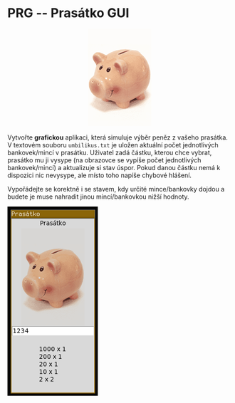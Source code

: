 PRG -- Prasátko GUI
=============================

<p  align="center"><img src="img/prasatko.png" alt=""></p>

Vytvořte **grafickou** aplikaci, která simuluje výběr peněz z vašeho prasátka.
V textovém souboru `umbilikus.txt` je uložen aktuální počet jednotlivých
bankovek/mincí v prasátku. Uživatel zadá částku, kterou chce vybrat, prasátko
mu ji vysype (na obrazovce se vypíše počet jednotlivých bankovek/mincí) a
aktualizuje si stav úspor. Pokud danou částku nemá k dispozici nic nevysype,
ale místo toho napíše chybové hlášení.

Vypořádejte se korektně i se stavem, kdy určité mince/bankovky dojdou a budete
je muse nahradit jinou mincí/bankovkou nižší hodnoty.

![ukázka](img/gui.png)
